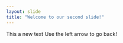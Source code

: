 ```yaml
---
layout: slide
title: "Welcome to our second slide!"
---
```

This a new text
Use the left arrow to go back!
